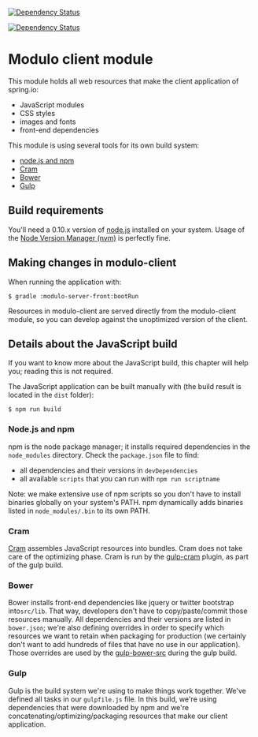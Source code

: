 [![Dependency Status](https://gemnasium.com/0db53ebaf3c864005ee0428721722533.svg)](https://gemnasium.com/41e4f37c13ec5162446fae4a8d548cfc)

[![Dependency Status](https://david-dm.org/alexandrearaujo/modulo.svg)](https://david-dm.org/alexandrearaujo/modulo)


# Modulo client module

This module holds all web resources that make the client application of spring.io:

* JavaScript modules
* CSS styles
* images and fonts
* front-end dependencies

This module is using several tools for its own build system:

* [node.js and npm](http://nodejs.org)
* [Cram](https://github.com/cujojs/cram)
* [Bower](http://bower.io)
* [Gulp](http://gulpjs.com)

## Build requirements

You'll need a 0.10.x version of [node.js](http://nodejs.org) installed on your system.
Usage of the [Node Version Manager (nvm)](https://github.com/creationix/nvm) is perfectly fine.

## Making changes in modulo-client

When running the application with:

```
$ gradle :modulo-server-front:bootRun
```

Resources in modulo-client are served directly from the modulo-client module, so you can develop against the
unoptimized version of the client.

## Details about the JavaScript build

If you want to know more about the JavaScript build, this chapter will help you; reading this is not required.

The JavaScript application can be built manually with (the build result is located in the `dist` folder):

```
$ npm run build
```

### Node.js and npm

npm is the node package manager; it installs required dependencies in the `node_modules` directory.
Check the `package.json` file to find:

- all dependencies and their versions in `devDependencies`
- all available `scripts` that you can run with `npm run scriptname`

Note: we make extensive use of npm scripts so you don't have to install binaries globally on your system's PATH.
npm dynamically adds binaries listed in `node_modules/.bin` to its own PATH.

### Cram

[Cram](https://github.com/cujojs/cram) assembles JavaScript resources into bundles. Cram does not take care of the
optimizing phase. Cram is run by the [gulp-cram](https://github.com/bclozel/gulp-cram) plugin, as part of the
gulp build.

### Bower

Bower installs front-end dependencies like jquery or twitter bootstrap into`src/lib`.
That way, developers don't have to copy/paste/commit those resources manually.
All dependencies and their versions are listed in `bower.json`; we're also defining overrides in order to specify
which resources we want to retain when packaging for production (we certainly don't want to add hundreds of files
that have no use in our application). Those overrides are used by the
[gulp-bower-src](https://github.com/bclozel/gulp-bower-src) during the gulp build.

### Gulp

Gulp is the build system we're using to make things work together.
We've defined all tasks in our `gulpfile.js` file.
In this build, we're using dependencies that were downloaded by npm and we're concatenating/optimizing/packaging
resources that make our client application.